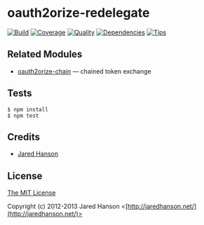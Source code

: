 # oauth2orize-redelegate

[![Build](https://travis-ci.org/jaredhanson/oauth2orize-redelegate.png)](https://travis-ci.org/jaredhanson/oauth2orize-redelegate)
[![Coverage](https://coveralls.io/repos/jaredhanson/oauth2orize-redelegate/badge.png)](https://coveralls.io/r/jaredhanson/oauth2orize-redelegate)
[![Quality](https://codeclimate.com/github/jaredhanson/oauth2orize-redelegate.png)](https://codeclimate.com/github/jaredhanson/oauth2orize-redelegate)
[![Dependencies](https://david-dm.org/jaredhanson/oauth2orize-redelegate.png)](https://david-dm.org/jaredhanson/oauth2orize-redelegate)
[![Tips](http://img.shields.io/gittip/jaredhanson.png)](https://www.gittip.com/jaredhanson/)


## Related Modules

- [oauth2orize-chain](https://github.com/jaredhanson/oauth2orize-chain) — chained token exchange

## Tests

    $ npm install
    $ npm test

## Credits

  - [Jared Hanson](http://github.com/jaredhanson)

## License

[The MIT License](http://opensource.org/licenses/MIT)

Copyright (c) 2012-2013 Jared Hanson <[http://jaredhanson.net/](http://jaredhanson.net/)>
